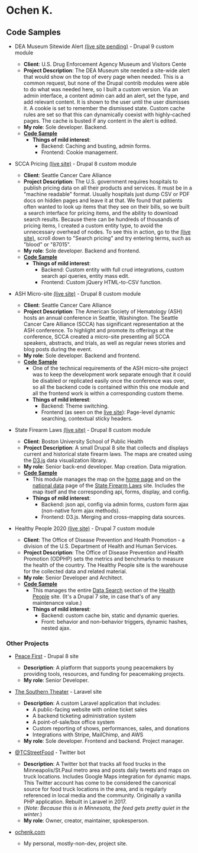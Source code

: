 # Ochen K.

## Code Samples

* DEA Museum Sitewide Alert [(live site pending)](#) - Drupal 9 custom module
    * **Client**: U.S. Drug Enforcement Agency Museum and Visitors Cente
    * **Project Description**: The DEA Museum site needed a site-wide alert that would show on the top of
    every page when needed. This is a common request, but none of the Drupal contrib modules were able to do
    what was needed here, so I built a custom version. Via an admin interface, a content admin can 
    add an alert, set the type, and add relevant content. It is shown to the user until the user dismisses it.
    A cookie is set to remember the dismissed state. Custom cache rules are set so that this can 
    dynamically coexist with highly-cached pages. The cache is busted if any content in the alert is edited.
    * **My role**: Sole developer. Backend.
    * **[Code Sample](https://github.com/ochenk/code_samples/tree/master/deam_site_alert)**       
        * **Things of mild interest**: 
            * Backend: Caching and busting, admin forms. 
            * Frontend: Cookie management.

* SCCA Pricing [(live site)](https://www.seattlecca.org/new-patient-documents) - Drupal 8 custom module
    * **Client**: Seattle Cancer Care Alliance
    * **Project Description**: The U.S. government requires hospitals to publish pricing data on all their products and
    services. It must be in a "machine readable" format. Usually hospitals just dump CSV or PDF docs on hidden pages and leave
    it at that. We found that patients often wanted
    to look up items that they see on their bills, so we built a search interface for pricing items,
    and the ability to download search results. Because there can be hundreds of thousands of 
    pricing items, I created a custom entity type, to avoid the unnecessary overhead of nodes. To see this in 
    action, go to the [(live site)](https://www.seattlecca.org/new-patient-documents), scroll down to 
    "Search pricing" and try entering terms, such as "blood" or "87015".
    * **My role**: Sole developer. Backend and frontend.
    * **[Code Sample](https://github.com/ochenk/code_samples/tree/master/scca_pricing)**       
        * **Things of mild interest**: 
            * Backend: Custom entity with full crud integrations, custom search api queries, entity mass edit. 
            * Frontend: Custom jQuery HTML-to-CSV function.


* ASH Micro-site [(live site)](https://www.seattlecca.org/ash) - Drupal 8 custom module
    * **Client**: Seattle Cancer Care Alliance
    * **Project Description**: The American Society of Hematology (ASH) hosts an annual conference in Seattle, 
    Washington. The Seattle Cancer Care Alliance (SCCA) has significant representation at the ASH conference. 
    To highlight and promote its offerings at the conference, SCCA created a micro-site presenting all SCCA
    speakers, abstracts, and trials, as well as regular news stories and blog posts during the event.
    * **My role**: Sole developer. Backend and frontend.
    * **[Code Sample](https://github.com/ochenk/code_samples/tree/master/1_scca_ash)**
        * One of the technical requirements of the ASH micro-site project was to keep the development work separate enough 
    that it could be disabled or replicated easily once the conference was over, so all the backend code is contained 
    within this one module and all the frontend work is within a corresponding custom theme.
        * **Things of mild interest**: 
            * Backend: Theme switching. 
            * Frontend (as seen on the [live site](https://www.seattlecca.org/ash)): Page-level dynamic searching, contextual sticky headers.

* State Firearm Laws [(live site)](https://statefirearmlaws.org/) - Drupal 8 custom module
    * **Client**: Boston University School of Public Health
    * **Project Description**: A small Drupal 8 site that collects and displays current and historical state firearm laws.
    The maps are created using the [D3.js](https://d3js.org/) data visualization library. 
    * **My role**: Senior back-end developer. Map creation. Data migration. 
    * **[Code Sample](https://github.com/ochenk/code_samples/tree/master/2_sfal_nat_map)**
        * This module manages the map on the [home page](https://statefirearmlaws.org/) and on the [national
        data](https://statefirearmlaws.org/national-data) page of the [State Firearm Laws](https://statefirearmlaws.org/) site. 
        Includes the map itself and the corresponding api, forms, display, and config.
        * **Things of mild interest**:
            * Backend: json api, config via admin forms, custom form ajax (non-native form ajax methods).
            * Frontend: D3.js. Merging and cross-mapping data sources.

* Healthy People 2020 [(live site)](https://healthypeople.gov/) - Drupal 7 custom module
    * **Client**: The Office of Disease Prevention and Health Promotion - a division of the U.S. Department of Health 
    and Human Services.
    * **Project Description**: The Office of Disease Prevention and Health Promotion (ODPHP) sets the metrics
    and benchmarks to measure the health of the country. The Healthy People site is the warehouse for 
    the collected data and related material.
    * **My role**: Senior Developer and Architect.
    * **[Code Sample](https://github.com/ochenk/code_samples/tree/master/3_ch_datasearch)**
        * This manages the entire [Data Search](https://www.healthypeople.gov/2020/data-search/Search-the-Data) section of the
        [Health People](https://www.healthypeople.gov) site. (It's a Drupal 7 site, in case that's of any maintenance value.)
        * **Things of mild interest**:
            * Backend: custom cache bin, static and dynamic queries.
            * Front: behavior and non-behavior triggers, dynamic hashes, nested ajax.
        
                
### Other Projects
* [Peace First](https://www.peacefirst.org/) - Drupal 8 site
    * **Description**: A platform that supports young peacemakers by providing tools, resources, and funding for peacemaking projects. 
    * **My role**: Senior Developer.

* [The Southern Theater](https://southerntheater.org/) - Laravel site
    * **Description**: A custom Laravel application that includes:
        * A public-facing website with online ticket sales
        * A backend ticketing administration system
        * A point-of-sale/box office system
        * Custom reporting of shows, performances, sales, and donations
        * Integrations with Stripe, MailChimp, and AWS
    * **My role**: Sole developer. Frontend and backend. Project manager.

* [@TCStreetFood](https://twitter.com/tcstreetfood) - Twitter bot
    * **Description**: A Twitter bot that tracks all food trucks in the Minneapolis/St.Paul metro area and posts daily 
    tweets and maps on truck locations.
    Includes Google Maps integration for dynamic maps. This Twitter account has come to be considered the canonical 
    source for food truck locations in the area, and is regularly referenced in local media and the community.
    Originally a vanilla PHP application. Rebuilt in Laravel in 2017.
    * (*Note: Because this is in Minnesota, the feed gets pretty quiet in the winter.*)
    * **My role**: Owner, creator, maintainer, spokesperson. 
        
* [ochenk.com](http://www.ochenk.com/)
    * My personal, mostly-non-dev, project site. 
    
